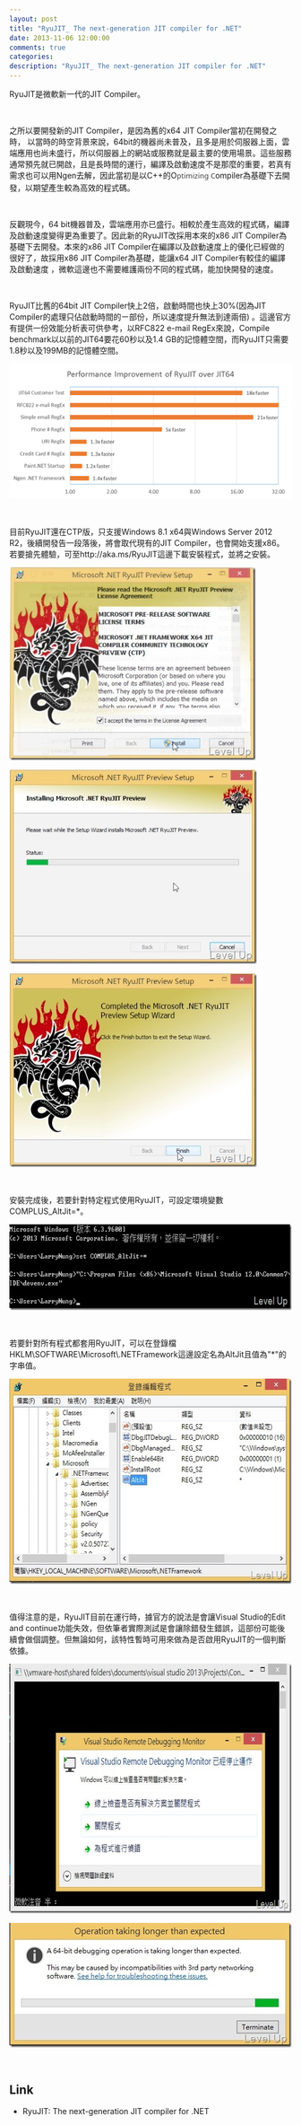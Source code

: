 ```yaml
---
layout: post
title: "RyuJIT_ The next-generation JIT compiler for .NET"
date: 2013-11-06 12:00:00
comments: true
categories: 
description: "RyuJIT_ The next-generation JIT compiler for .NET"
---
```

<p>
	RyuJIT是微軟新一代的JIT Compiler。</p>
<p>
	 </p>
<p>
	之所以要開發新的JIT Compiler，是因為舊的x64 JIT Compiler當初在開發之時， 以當時的時空背景來說，64bit的機器尚未普及，且多是用於伺服器上面，雲端應用也尚未盛行，所以伺服器上的網站或服務就是最主要的使用場景。這些服務通常預先就已開啟，且是長時間的運行，編譯及啟動速度不是那麼的重要，若真有需求也可以用Ngen去解，因此當初是以C++的O<span style="color: rgb(66, 66, 66); font-family: 'Segoe UI', 'Lucida Grande', Verdana, Arial, Helvetica, sans-serif; font-size: 13px; line-height: 19.5px;">ptimizing C</span>ompiler為基礎下去開發，以期望產生較為高效的程式碼。</p>
<p>
	 </p>
<p>
	反觀現今，64 bit機器普及，雲端應用亦已盛行。相較於產生高效的程式碼，編譯及啟動速度變得更為重要了。因此新的RyuJIT改採用本來的x86 JIT Compiler為基礎下去開發。本來的x86 JIT Compiler在編譯以及啟動速度上的優化已經做的很好了，故採用x86 JIT Compiler為基礎，能讓x64 JIT Compiler有較佳的編譯及啟動速度 ，微軟這邊也不需要維護兩份不同的程式碼，能加快開發的速度。</p>
<p>
	 </p>
<p>
	RyuJIT比舊的64bit JIT Compiler快上2倍，啟動時間也快上30%(因為JIT Compiler的處理只佔啟動時間的ㄧ部份，所以速度提升無法到達兩倍) 。這邊官方有提供一份效能分析表可供參考，以RFC822 e-mail RegEx來說，Compile benchmark以以前的JIT64要花60秒以及1.4 GB的記憶體空間，而RyuJIT只需要1.8秒以及199MB的記憶體空間。</p>
<p>
	<img alt="clip_image002[1]" src="\images\posts\79cd1bdc-a6ca-434e-bee0-32adb76e7d71\5518.clip_5F00_image0021_5F00_530F9608.png" /></p>
<p>
	 </p>
<p>
	目前RyuJIT還在CTP版，只支援Windows 8.1 x64與Windows Server 2012 R2，後續開發告一段落後，將會取代現有的JIT Compiler，也會開始支援x86。若要搶先體驗，可至http://aka.ms/RyuJIT這邊下載安裝程式，並將之安裝。</p>
<p>
	<img alt="screenshot.7" border="0" height="344" src="\images\posts\79cd1bdc-a6ca-434e-bee0-32adb76e7d71\screenshot.7_thumb.jpg" style="border-top: 0px; border-right: 0px; border-bottom: 0px; border-left: 0px" width="440" /></p>
<p>
	<img alt="screenshot.6" border="0" height="346" src="\images\posts\79cd1bdc-a6ca-434e-bee0-32adb76e7d71\screenshot.6_thumb.jpg" style="border-top: 0px; border-right: 0px; border-bottom: 0px; border-left: 0px" width="442" /></p>
<p>
	<img alt="screenshot.5" border="0" height="345" src="\images\posts\79cd1bdc-a6ca-434e-bee0-32adb76e7d71\screenshot.5_thumb.jpg" style="border-top: 0px; border-right: 0px; border-bottom: 0px; border-left: 0px" width="442" /></p>
<p>
	 </p>
<p>
	安裝完成後，若要針對特定程式使用RyuJIT，可設定環境變數COMPLUS_AltJit=*。</p>
<p>
	<img alt="screenshot.1" border="0" height="153" src="\images\posts\79cd1bdc-a6ca-434e-bee0-32adb76e7d71\screenshot.1_thumb.jpg" style="border-top: 0px; border-right: 0px; border-bottom: 0px; border-left: 0px" width="641" /></p>
<p>
	 </p>
<p>
	若要針對所有程式都套用RyuJIT，可以在登錄檔HKLM\SOFTWARE\Microsoft\.NETFramework這邊設定名為AltJit且值為"*"的字串值。</p>
<p>
	<img alt="screenshot.3" border="0" height="366" src="\images\posts\79cd1bdc-a6ca-434e-bee0-32adb76e7d71\screenshot.3_thumb.jpg" style="border-top: 0px; border-right: 0px; border-bottom: 0px; border-left: 0px" width="584" /></p>
<p>
	 </p>
<p>
	值得注意的是，RyuJIT目前在運行時，據官方的說法是會讓Visual Studio的Edit and continue功能失效，但依筆者實際測試是會讓除錯發生錯誤，這部份可能後續會做個調整。但無論如何，該特性暫時可用來做為是否啟用RyuJIT的一個判斷依據。</p>
<p>
	<img alt="screenshot" border="0" height="445" src="\images\posts\79cd1bdc-a6ca-434e-bee0-32adb76e7d71\screenshot_thumb.jpg" style="border-top: 0px; border-right: 0px; border-bottom: 0px; border-left: 0px" width="682" /></p>
<p>
	<img alt="screenshot.2" border="0" height="222" src="\images\posts\79cd1bdc-a6ca-434e-bee0-32adb76e7d71\screenshot.2_thumb.jpg" style="border-top: 0px; border-right: 0px; border-bottom: 0px; border-left: 0px" width="504" /></p>
<p>
	 </p>
<h2>
	Link</h2>
<ul>
	<li>
		RyuJIT: The next-generation JIT compiler for .NET</li>
</ul>
